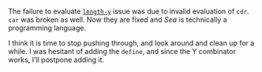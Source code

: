 The failure to evaluate [`length-y`](../seac/test/fixtures/length-y.sea) issue was due to invalid evaluation of `cdr`. `car` was broken as well. Now they are fixed and *Sea* is technically a programming language.

I think it is time to stop pushing through, and look around and clean up for a while. I was hesitant of adding the `define`, and since the Y combinator works, I'll postpone adding it.
